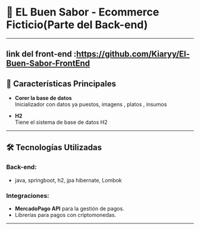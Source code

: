 # 🛒 **EL Buen Sabor - Ecommerce Ficticio(Parte del Back-end)**
---
link del front-end :https://github.com/Kiaryy/El-Buen-Sabor-FrontEnd
---
## 🚀 **Características Principales**

- **Corer la base de datos**  
  Inicializador con datos ya puestos, imagens , platos , insumos

- **H2**  
  Tiene el sistema de base de datos H2
---

## 🛠️ **Tecnologías Utilizadas**

### **Back-end:**
- java, springboot, h2, jpa hibernate, Lombok


### **Integraciones:**
- **MercadoPago API** para la gestión de pagos.
- Librerías para pagos con criptomonedas.

---



